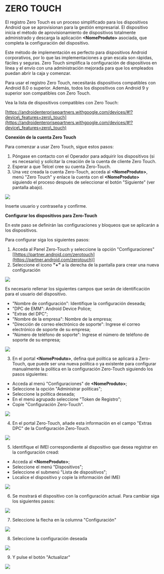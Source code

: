 # ZERO TOUCH

El registro Zero Touch es un proceso simplificado para los dispositivos Android que se aprovisionan para la gestión empresarial. El dispositivo inicia el método de aprovisionamiento de dispositivos totalmente administrado y descarga la aplicación **\<NomeProduto>** asociada, que completa la configuración del dispositivo.

Este método de implementación es perfecto para dispositivos Android corporativos, por lo que las implementaciones a gran escala son rápidas, fáciles y seguras. Zero Touch simplifica la configuración de dispositivos en línea y el envío con una administración mejorada para que los empleados puedan abrir la caja y comenzar.

Para usar el registro Zero Touch, necesitarás dispositivos compatibles con Android 8.0 o superior. Además, todos los dispositivos con Android 9 y superior son compatibles con Zero Touch.

Vea la lista de dispositivos compatibles con Zero Touch:

[https://androidenterprisepartners.withgoogle.com/devices/#!?device\_features=zero\_touch](https://androidenterprisepartners.withgoogle.com/devices/#!?device\_features=zero\_touch)

**Conexión de la cuenta Zero Touch**

Para comenzar a usar Zero Touch, sigue estos pasos:

1. Póngase en contacto con el Operador para adquirir los dispositivos (si es necesario) y solicitar la creación de la cuenta de cliente Zero Touch.
2. Esperar a que Telcel cree su cuenta Zero-Touch.
3. Una vez creada la cuenta Zero-Touch, acceda al **\<NomeProduto>**, menú "Zero Touch" y enlace la cuenta con el **\<NomeProduto>** siguiendo el proceso después de seleccionar el botón "Siguiente" (ver pantalla abajo).

![](<.gitbook/assets/0 (24).png>)

Inserte usuario y contraseña y confirme.

**Configurar los dispositivos para Zero-Touch**

En este paso se definirán las configuraciones y bloqueos que se aplicarán a los dispositivos.

Para configurar siga los siguientes pasos:

1. Acceda al Panel Zero-Touch y seleccione la opción "Configuraciones" \[[https://partner.android.com/zerotouch](https://partner.android.com/zerotouch)]
2. Seleccione el icono **"+"** a la derecha de la pantalla para crear una nueva configuración

![](<.gitbook/assets/1 (24).png>)

Es necesario rellenar los siguientes campos que serán de identificación para el usuario del dispositivo.

* "Nombre de configuración": Identifique la configuración deseada;
* "DPC de EMM": Android Device Police;
* "Extras del DPC";
* "Nombre de la empresa": Nombre de la empresa;
* "Dirección de correo electrónico de soporte": Ingrese el correo electrónico de soporte de su empresa;
* "Número de teléfono de soporte": Ingrese el número de teléfono de soporte de su empresa;

![](<.gitbook/assets/2 (24).png>)

3. En el portal **\<NomeProduto>**, defina qué política se aplicará a Zero-Touch, que puede ser una nueva política o ya existente para configurar manualmente la política en la configuración Zero-Touch siguiendo los pasos siguientes:

* Acceda al menú "Configuraciones" de **\<NomeProduto>**;
* Seleccione la opción "Administrar políticas";
* Seleccione la política deseada;
* En el menú agrupado seleccione "Token de Registro";
* Copie "Configuración Zero-Touch".

![](<.gitbook/assets/3 (22).png>)

4. En el portal Zero-Touch, añade esta información en el campo "Extras DPC" de la Configuración Zero-Touch.

![](<.gitbook/assets/4 (19).png>)

5. Identifique el IMEI correspondiente al dispositivo que desea registrar en la configuración cread:

* Acceda al **\<NomeProduto>**;
* Seleccione el menú "Dispositivos";
* Seleccione el submenú "Lista de dispositivos";
* Localice el dispositivo y copie la información del IMEI

![](<.gitbook/assets/5 (18).png>)

6. Se mostrará el dispositivo con la configuración actual. Para cambiar siga los siguientes pasos:

![](<.gitbook/assets/6 (18).png>)

7. Seleccione la flecha en la columna "Configuración"

![](<.gitbook/assets/7 (16).png>)

8. Seleccione la configuración deseada

![](<.gitbook/assets/8 (16).png>)

9. Y pulse el botón "Actualizar"

![](<.gitbook/assets/9 (16).png>)
